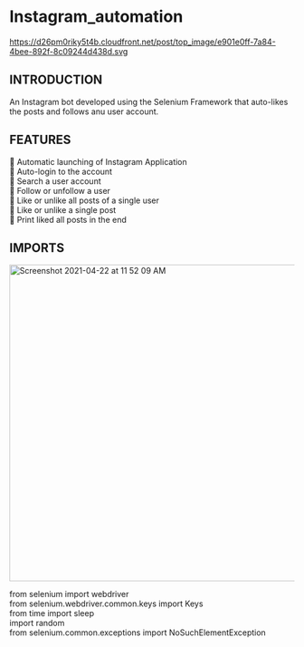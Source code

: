 # Instagram_automation

https://d26pm0riky5t4b.cloudfront.net/post/top_image/e901e0ff-7a84-4bee-892f-8c09244d438d.svg

## INTRODUCTION
An Instagram bot developed using the Selenium Framework that auto-likes the posts and follows anu user account.

## FEATURES
🔵 Automatic launching of Instagram Application <br/>
🔵 Auto-login to the account <br/>
🔵 Search a user account <br/>
🔵 Follow or unfollow a user <br/>
🔵 Like or unlike all posts of a single user <br/>
🔵 Like or unlike a single post <br/>
🔵 Print liked all posts in the end <br/>

## IMPORTS

<img width="559" alt="Screenshot 2021-04-22 at 11 52 09 AM" src="https://user-images.githubusercontent.com/67017362/115665899-839a1300-a361-11eb-8d4e-f1f0d48161c0.png">

from selenium import webdriver <br/>
from selenium.webdriver.common.keys import Keys <br/>
from time import sleep <br/>
import random <br/>
from selenium.common.exceptions import NoSuchElementException <br/>
